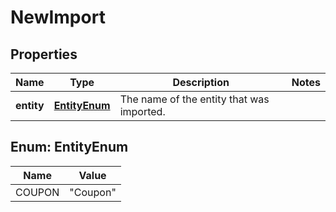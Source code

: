 

# NewImport


## Properties

Name | Type | Description | Notes
------------ | ------------- | ------------- | -------------
**entity** | [**EntityEnum**](#EntityEnum) | The name of the entity that was imported. | 



## Enum: EntityEnum

Name | Value
---- | -----
COUPON | &quot;Coupon&quot;



